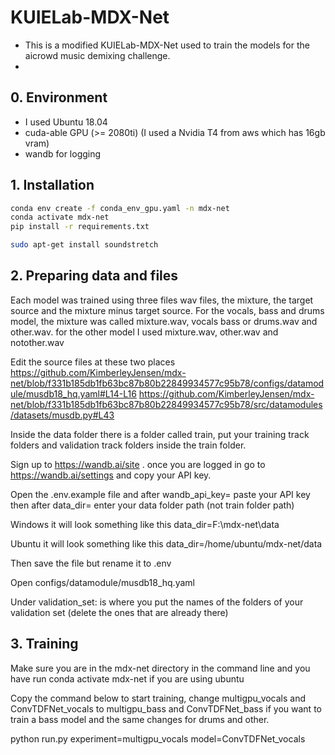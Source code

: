 # KUIELab-MDX-Net

- This is a modified KUIELab-MDX-Net used to train the models for the aicrowd music demixing challenge.
- 
## 0. Environment

- I used Ubuntu 18.04
- cuda-able GPU (>= 2080ti) (I used a Nvidia T4 from aws which has 16gb vram)
- wandb for logging

## 1. Installation

```bash
conda env create -f conda_env_gpu.yaml -n mdx-net
conda activate mdx-net
pip install -r requirements.txt

sudo apt-get install soundstretch
```

## 2. Preparing data and files

Each model was trained using three files wav files, the mixture, the target source and the mixture minus target source. For the vocals, bass and drums model, the mixture was called mixture.wav, vocals bass or drums.wav and other.wav. for the other model I used mixture.wav, other.wav and notother.wav

Edit the source files at these two places
https://github.com/KimberleyJensen/mdx-net/blob/f331b185db1fb63bc87b80b22849934577c95b78/configs/datamodule/musdb18_hq.yaml#L14-L16
https://github.com/KimberleyJensen/mdx-net/blob/f331b185db1fb63bc87b80b22849934577c95b78/src/datamodules/datasets/musdb.py#L43

Inside the data folder there is a folder called train, put your training track folders and validation track folders inside the train folder.

Sign up to https://wandb.ai/site . once you are logged in go to https://wandb.ai/settings and copy your API key.

Open the .env.example file and after wandb_api_key= paste your API key then after data_dir= enter your data folder path (not train folder path)

Windows it will look something like this data_dir=F:\mdx-net\data

Ubuntu it will look something like this data_dir=/home/ubuntu/mdx-net/data

Then save the file but rename it to .env

Open configs/datamodule/musdb18_hq.yaml
 
Under validation_set: is where you put the names of the folders of your validation set (delete the ones that are already there)

## 3. Training

Make sure you are in the mdx-net directory in the command line and you have run conda activate mdx-net if you are using ubuntu

Copy the command below to start training, change multigpu_vocals and ConvTDFNet_vocals to multigpu_bass and ConvTDFNet_bass if you want to train a bass model and the same changes for drums and other.

python run.py experiment=multigpu_vocals model=ConvTDFNet_vocals


